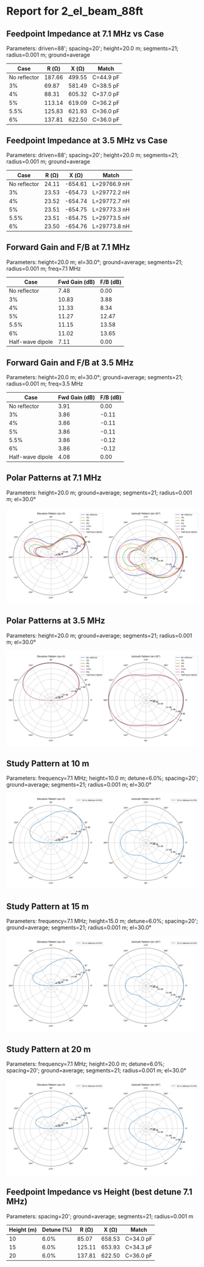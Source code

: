 # Report for 2_el_beam_88ft

## Feedpoint Impedance at 7.1 MHz vs Case

Parameters: driven=88'; spacing=20'; height=20.0 m; segments=21; radius=0.001 m; ground=average

| Case | R (Ω) | X (Ω) | Match |
| --- | --- | --- | --- |
| No reflector | 187.66 | 499.55 | C=44.9 pF |
| 3% | 69.87 | 581.49 | C=38.5 pF |
| 4% | 88.31 | 605.32 | C=37.0 pF |
| 5% | 113.14 | 619.09 | C=36.2 pF |
| 5.5% | 125.83 | 621.93 | C=36.0 pF |
| 6% | 137.81 | 622.50 | C=36.0 pF |

## Feedpoint Impedance at 3.5 MHz vs Case

Parameters: driven=88'; spacing=20'; height=20.0 m; segments=21; radius=0.001 m; ground=average

| Case | R (Ω) | X (Ω) | Match |
| --- | --- | --- | --- |
| No reflector | 24.11 | -654.61 | L=29766.9 nH |
| 3% | 23.53 | -654.73 | L=29772.2 nH |
| 4% | 23.52 | -654.74 | L=29772.7 nH |
| 5% | 23.51 | -654.75 | L=29773.3 nH |
| 5.5% | 23.51 | -654.75 | L=29773.5 nH |
| 6% | 23.50 | -654.76 | L=29773.8 nH |

## Forward Gain and F/B at 7.1 MHz

Parameters: height=20.0 m; el=30.0°; ground=average; segments=21; radius=0.001 m; freq=7.1 MHz

| Case | Fwd Gain (dB) | F/B (dB) |
| --- | --- | --- |
| No reflector | 7.48 | 0.00 |
| 3% | 10.83 | 3.88 |
| 4% | 11.33 | 8.34 |
| 5% | 11.27 | 12.47 |
| 5.5% | 11.15 | 13.58 |
| 6% | 11.02 | 13.65 |
| Half-wave dipole | 7.11 | 0.00 |

## Forward Gain and F/B at 3.5 MHz

Parameters: height=20.0 m; el=30.0°; ground=average; segments=21; radius=0.001 m; freq=3.5 MHz

| Case | Fwd Gain (dB) | F/B (dB) |
| --- | --- | --- |
| No reflector | 3.91 | 0.00 |
| 3% | 3.86 | -0.11 |
| 4% | 3.86 | -0.11 |
| 5% | 3.86 | -0.11 |
| 5.5% | 3.86 | -0.12 |
| 6% | 3.86 | -0.12 |
| Half-wave dipole | 4.08 | 0.00 |

## Polar Patterns at 7.1 MHz

Parameters: height=20.0 m; ground=average; segments=21; radius=0.001 m; el=30.0°

![Polar Patterns at 7.1 MHz](polar_patterns_7.1MHz.png)

## Polar Patterns at 3.5 MHz

Parameters: height=20.0 m; ground=average; segments=21; radius=0.001 m; el=30.0°

![Polar Patterns at 3.5 MHz](polar_patterns_3.5MHz.png)

## Study Pattern at 10 m

Parameters: frequency=7.1 MHz; height=10.0 m; detune=6.0%; spacing=20'; ground=average; segments=21; radius=0.001 m; el=30.0°

![Study Pattern at 10 m](study_pattern_10m.png)

## Study Pattern at 15 m

Parameters: frequency=7.1 MHz; height=15.0 m; detune=6.0%; spacing=20'; ground=average; segments=21; radius=0.001 m; el=30.0°

![Study Pattern at 15 m](study_pattern_15m.png)

## Study Pattern at 20 m

Parameters: frequency=7.1 MHz; height=20.0 m; detune=6.0%; spacing=20'; ground=average; segments=21; radius=0.001 m; el=30.0°

![Study Pattern at 20 m](study_pattern_20m.png)

## Feedpoint Impedance vs Height (best detune 7.1 MHz)

Parameters: spacing=20'; ground=average; segments=21; radius=0.001 m

| Height (m) | Detune (%) | R (Ω) | X (Ω) | Match |
| --- | --- | --- | --- | --- |
| 10 | 6.0% | 85.07 | 658.53 | C=34.0 pF |
| 15 | 6.0% | 125.11 | 653.93 | C=34.3 pF |
| 20 | 6.0% | 137.81 | 622.50 | C=36.0 pF |
